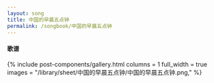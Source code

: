 ```yaml
---
layout: song
title: 中国的早晨五点钟
permalink: /songbook/中国的早晨五点钟
---
```


#### 歌谱

{% include post-components/gallery.html
    columns = 1
    full_width = true
    images = "/library/sheet/中国的早晨五点钟/中国的早晨五点钟.png,"
%}
